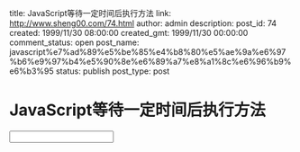 title: JavaScript等待一定时间后执行方法
link: http://www.sheng00.com/74.html
author: admin
description: 
post_id: 74
created: 1999/11/30 08:00:00
created_gmt: 1999/11/30 00:00:00
comment_status: open
post_name: javascript%e7%ad%89%e5%be%85%e4%b8%80%e5%ae%9a%e6%97%b6%e9%97%b4%e5%90%8e%e6%89%a7%e8%a1%8c%e6%96%b9%e6%b3%95
status: publish
post_type: post

# JavaScript等待一定时间后执行方法

<input id="otxt" type="text" />
    <script>
    function onSub(){
     alert('验证');
    }
    var timer =null
    document.getElementById('otxt').onkeyup =function(){
     clearTimeout(timer);
     timer = setTimeout(onSub, 2000);
    }
    </script>